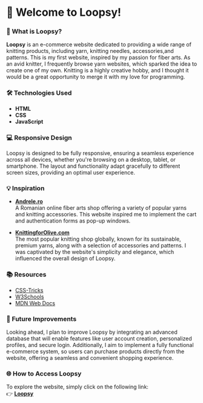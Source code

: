 # 🧶 Welcome to Loopsy!

### 🌟 What is Loopsy?

**Loopsy** is an e-commerce website dedicated to providing a wide range of knitting products, including yarn, knitting needles, accessories,and patterns. This is my first website, inspired by my passion for fiber arts. As an avid knitter, I frequently browse yarn websites, which sparked the idea to create one of my own.
Knitting is a highly creative hobby, and I thought it would be a great opportunity to merge it with my love for programming.

### 🛠️ Technologies Used
- **HTML**
- **CSS**
- **JavaScript**

### 💻 Responsive Design
Loopsy is designed to be fully responsive, ensuring a seamless experience across all devices, whether you're browsing on a desktop, tablet, or smartphone. The layout and functionality adapt gracefully to different screen sizes, providing an optimal user experience.

### 💡 Inspiration
- **[Andrele.ro](https://andrele.ro/)**  
  A Romanian online fiber arts shop offering a variety of popular yarns and knitting accessories. This website inspired me to implement the cart and authentication forms as pop-up windows.
  
- **[KnittingforOlive.com](https://knittingforolive.com/)**  
  The most popular knitting shop globally, known for its sustainable, premium yarns, along with a selection of accessories and patterns. I was captivated by the website's simplicity and elegance, which influenced the overall design of Loopsy.

### 📚 Resources
- [CSS-Tricks](https://css-tricks.com/)
- [W3Schools](https://www.w3schools.com/)
- [MDN Web Docs](https://developer.mozilla.org/en-US/)

### 🚀 Future Improvements

Looking ahead, I plan to improve Loopsy by integrating an advanced database that will enable features like user account creation, personalized profiles, and secure login. Additionally, I aim to implement a fully functional e-commerce system, so users can purchase products directly from the website, offering a seamless and convenient shopping experience.


### 🌐 How to Access Loopsy
To explore the website, simply click on the following link:  
👉 [**Loopsy**](https://emiliaa1.github.io/boop/HTML/main.html)
  
